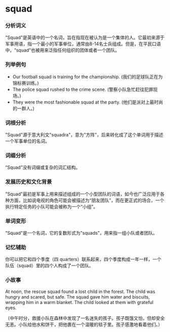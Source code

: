 # squad

### 分析词义

  

"Squad"是英语中的一个名词，旨在指现在被认为是一个集体的人。它最初来源于军事用语，指一个最小的军事单位，通常由8-14名士兵组成。但是，在平民口语中，“squad”也被用来泛指任何组织的团体或者一个团队。

  

### 列举例句

  

*   Our football squad is training for the championship. (我们的足球队正在为锦标赛训练。)
*   The police squad rushed to the crime scene. (警察小队急忙赶往犯罪现场。)
*   They were the most fashionable squad at the party. (他们是派对上最时尚的一群人。)

  

### 词根分析

  

"Squad"源于意大利文"squadra"，意为"方阵"，后来转化成了这个单词用于描述一个军事单位的名词。

  

### 词缀分析

  

“Squad”没有词缀或复杂的词汇结构。

  

### 发展历史和文化背景

  

"Squad"最初是军事上用来描述组成的一个小型团队的词语，如今也广泛应用于各种方面，比如说电视的角色可能会被描述为“朋友团队”，而在更正式的场合，一个执行特定任务的小队可能会被称为一个“小组”。

  

### 单词变形

  

"Squad"是一个名词，它的复数形式为"squads"，用来指一组小队或者团队。

  

### 记忆辅助

  

你可以把它和四个季度（四 quarters）联系起来，四个季度构成一年一样，一个队伍（squad）里的四个人构成了一个团队。

  

### 小故事

  

At noon, the rescue squad found a lost child in the forest. The child was hungry and scared, but safe. The squad gave him water and biscuits, wrapping him in a warm blanket. The child looked at them with grateful eyes.

  

（中午时分，救援小队在森林中发现了一名迷失的孩子。孩子既饿又怕，但却安全无恙。小队给他水和饼干，把他裹在一个温暖的毯子里。孩子感激地看着他们。）
